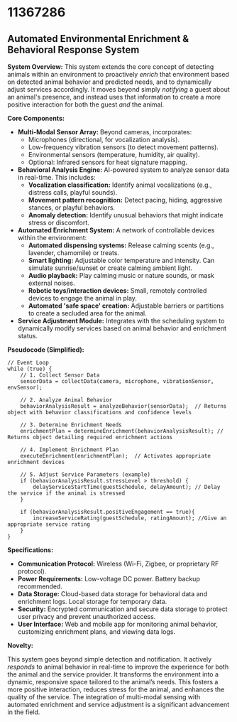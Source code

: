 # 11367286

## Automated Environmental Enrichment & Behavioral Response System

**System Overview:** This system extends the core concept of detecting animals within an environment to proactively *enrich* that environment based on detected animal behavior and predicted needs, and to dynamically adjust services accordingly.  It moves beyond simply *notifying* a guest about an animal's presence, and instead uses that information to create a more positive interaction for both the guest *and* the animal.

**Core Components:**

*   **Multi-Modal Sensor Array:** Beyond cameras, incorporates:
    *   Microphones (directional, for vocalization analysis).
    *   Low-frequency vibration sensors (to detect movement patterns).
    *   Environmental sensors (temperature, humidity, air quality).
    *   Optional:  Infrared sensors for heat signature mapping.
*   **Behavioral Analysis Engine:**  AI-powered system to analyze sensor data in real-time. This includes:
    *   **Vocalization classification:** Identify animal vocalizations (e.g., distress calls, playful sounds).
    *   **Movement pattern recognition:**  Detect pacing, hiding, aggressive stances, or playful behaviors.
    *   **Anomaly detection:** Identify unusual behaviors that might indicate stress or discomfort.
*   **Automated Enrichment System:**  A network of controllable devices within the environment:
    *   **Automated dispensing systems:**  Release calming scents (e.g., lavender, chamomile) or treats.
    *   **Smart lighting:** Adjustable color temperature and intensity.  Can simulate sunrise/sunset or create calming ambient light.
    *   **Audio playback:** Play calming music or nature sounds, or mask external noises.
    *   **Robotic toys/interaction devices:** Small, remotely controlled devices to engage the animal in play.
    *   **Automated 'safe space' creation:**  Adjustable barriers or partitions to create a secluded area for the animal.
*   **Service Adjustment Module:** Integrates with the scheduling system to dynamically modify services based on animal behavior and enrichment status.

**Pseudocode (Simplified):**

```
// Event Loop
while (true) {
    // 1. Collect Sensor Data
    sensorData = collectData(camera, microphone, vibrationSensor, envSensor);

    // 2. Analyze Animal Behavior
    behaviorAnalysisResult = analyzeBehavior(sensorData);  // Returns object with behavior classifications and confidence levels

    // 3. Determine Enrichment Needs
    enrichmentPlan = determineEnrichment(behaviorAnalysisResult); // Returns object detailing required enrichment actions

    // 4. Implement Enrichment Plan
    executeEnrichment(enrichmentPlan);  // Activates appropriate enrichment devices

    // 5. Adjust Service Parameters (example)
    if (behaviorAnalysisResult.stressLevel > threshold) {
        delayServiceStartTime(guestSchedule, delayAmount); // Delay the service if the animal is stressed
    }

    if (behaviorAnalysisResult.positiveEngagement == true){
        increaseServiceRating(guestSchedule, ratingAmount); //Give an appropriate service rating
    }
}
```

**Specifications:**

*   **Communication Protocol:**  Wireless (Wi-Fi, Zigbee, or proprietary RF protocol).
*   **Power Requirements:**  Low-voltage DC power.  Battery backup recommended.
*   **Data Storage:**  Cloud-based data storage for behavioral data and enrichment logs.  Local storage for temporary data.
*   **Security:**  Encrypted communication and secure data storage to protect user privacy and prevent unauthorized access.
*   **User Interface:**  Web and mobile app for monitoring animal behavior, customizing enrichment plans, and viewing data logs.

**Novelty:**

This system goes beyond simple detection and notification. It actively *responds* to animal behavior in real-time to improve the experience for both the animal and the service provider. It transforms the environment into a dynamic, responsive space tailored to the animal’s needs. This fosters a more positive interaction, reduces stress for the animal, and enhances the quality of the service. The integration of multi-modal sensing with automated enrichment and service adjustment is a significant advancement in the field.